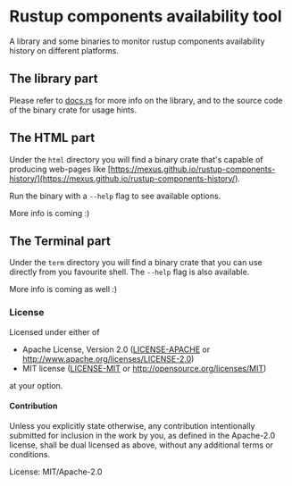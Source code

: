 # Rustup components availability tool

A library and some binaries to monitor rustup components availability history
on different platforms.

## The library part

Please refer to [docs.rs](https://docs.rs/rustup-available-packages) for more info on
the library, and to the source code of the binary crate for usage hints.

## The HTML part

Under the `html` directory you will find a binary crate that's capable of
producing web-pages like
[https://mexus.github.io/rustup-components-history/](https://mexus.github.io/rustup-components-history/).

Run the binary with a `--help` flag to see available options.

More info is coming :)

## The Terminal part

Under the `term` directory you will find a binary crate that you can use
directly from you favourite shell. The `--help` flag is also available.

More info is coming as well :)

### License

Licensed under either of

 * Apache License, Version 2.0 ([LICENSE-APACHE](LICENSE-APACHE) or http://www.apache.org/licenses/LICENSE-2.0)
 * MIT license ([LICENSE-MIT](LICENSE-MIT) or http://opensource.org/licenses/MIT)

at your option.

#### Contribution

Unless you explicitly state otherwise, any contribution intentionally submitted
for inclusion in the work by you, as defined in the Apache-2.0 license, shall be dual licensed as above, without any
additional terms or conditions.

License: MIT/Apache-2.0
